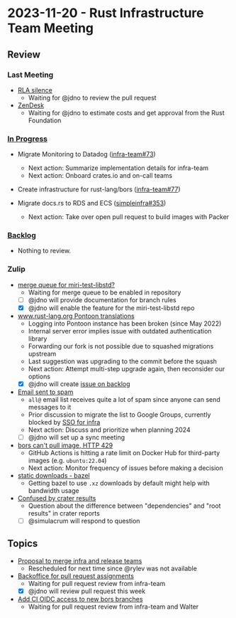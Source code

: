 # 2023-11-20 - Rust Infrastructure Team Meeting

## Review

### Last Meeting

- [RLA silence](https://rust-lang.zulipchat.com/#narrow/stream/242791-t-infra/topic/RLA.20Silence)
    - Waiting for @jdno to review the pull request
- [ZenDesk](https://rust-lang.zulipchat.com/#narrow/stream/242791-t-infra/topic/ZenDesk)
    - Waiting for @jdno to estimate costs and get approval from the Rust Foundation

### [In Progress](https://github.com/orgs/rust-lang/projects/24/views/1)

- Migrate Monitoring to Datadog ([infra-team#73](https://github.com/rust-lang/infra-team/issues/73))
    - Next action: Summarize implementation details for infra-team
    - Next action: Onboard crates.io and on-call teams

- Create infrastructure for rust-lang/bors ([infra-team#77](https://github.com/rust-lang/infra-team/issues/77))

- Migrate docs.rs to RDS and ECS ([simpleinfra#353](https://github.com/rust-lang/simpleinfra/issues/353))
    - Next action: Take over open pull request to build images with Packer

### [Backlog](https://github.com/orgs/rust-lang/projects/24/views/1)

- Nothing to review.

### Zulip

- [merge queue for miri-test-libstd?](https://rust-lang.zulipchat.com/#narrow/stream/242791-t-infra/topic/merge.20queue.20for.20miri-test-libstd.3F)
    - Waiting for merge queue to be enabled in repository
    - [ ] @jdno will provide documentation for branch rules
    - [x] @jdno will enable the feature for the miri-test-libstd repo
- [www.rust-lang.org Pontoon translations](https://rust-lang.zulipchat.com/#narrow/stream/242791-t-infra/topic/www.2Erust-lang.2Eorg.20Pontoon.20translations)
    - Logging into Pontoon instance has been broken (since May 2022)
    - Internal server error implies issue with outdated authentication library
    - Forwarding our fork is not possible due to squashed migrations upstream
    - Last suggestion was upgrading to the commit before the squash
    - Next action: Attempt multi-step upgrade again, then reconsider our options
    - [x] @jdno will create [issue on backlog](https://github.com/rust-lang/infra-team/issues/91)
- [Email sent to spam](https://rust-lang.zulipchat.com/#narrow/stream/242791-t-infra/topic/Emails.20sent.20to.20spam)
    - `all@` email list receives quite a lot of spam since anyone can send messages to it
    - Prior discussion to migrate the list to Google Groups, currently blocked
      by [SSO for infra](https://github.com/rust-lang/infra-team/issues/64)
    - Next action: Discuss and prioritize when planning 2024
    - [ ] @jdno will set up a sync meeting
- [bors can't pull image, HTTP 429](https://rust-lang.zulipchat.com/#narrow/stream/242791-t-infra/topic/bors.20can't.20pull.20image.2C.20HTTP.20429)
    - GitHub Actions is hitting a rate limit on Docker Hub for third-party images (e.g. `ubuntu:22.04`)
    - Next action: Monitor frequency of issues before making a decision
- [static downloads - bazel](https://rust-lang.zulipchat.com/#narrow/stream/242791-t-infra/topic/static.20downloads.20-.20bazel)
    - Getting bazel to use `.xz` downloads by default might help with bandwidth usage
- [Confused by crater results](https://rust-lang.zulipchat.com/#narrow/stream/242791-t-infra/topic/Confused.20by.20crater.20results)
    - Question about the difference between "dependencies" and "root results" in crater reports
    - [ ] @simulacrum will respond to question

## Topics

- [Proposal to merge infra and release teams](https://rust-lang.zulipchat.com/#narrow/stream/392734-council/topic/Rough.20draft.20proposal.20merging.20Infra.20and.20Release.20teams)
    - Rescheduled for next time since @rylev was not available
- [Backoffice for pull request assignments](https://github.com/rust-lang/triagebot/pull/1745#issuecomment-1812676696)
    - Waiting for pull request review from infra-team
    - [x] @jdno will review pull request this week
- [Add CI OIDC access to new bors branches](https://github.com/rust-lang/simpleinfra/pull/355)
    - Waiting for pull request review from infra-team and Walter
